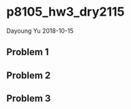 p8105\_hw3\_dry2115
================
Dayoung Yu
2018-10-15

Problem 1
---------

Problem 2
---------

Problem 3
---------
